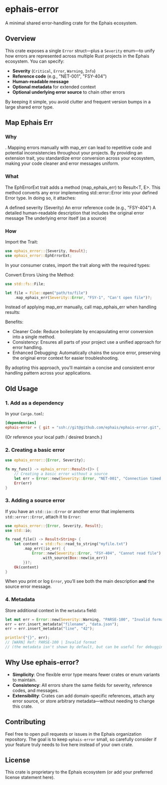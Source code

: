 # ephais-error

A minimal shared error-handling crate for the Ephais ecosystem.

## Overview

This crate exposes a single `Error` struct—plus a `Severity` enum—to unify how errors are represented across multiple Rust projects in the Ephais ecosystem. You can specify:

- **Severity** (`Critical`, `Error`, `Warning`, `Info`)
- **Reference code** (e.g., "NET-001", "FSY-404")
- **Human-readable message**
- **Optional metadata** for extended context
- **Optional underlying error source** to chain other errors

By keeping it simple, you avoid clutter and frequent version bumps in a large shared error type.

## Map Ephais Err

### Why
. Mapping errors manually with map_err can lead to repetitive code and potential inconsistencies throughout your projects. By providing an extension trait, you standardize error conversion across your ecosystem, making your code cleaner and error messages uniform.

### What
The EphErrorExt trait adds a method (map_ephais_err) to Result<T, E>. This method converts any error implementing std::error::Error into your defined Error type. In doing so, it attaches:

A defined severity (Severity)
An error reference code (e.g., "FSY-404")
A detailed human-readable description that includes the original error message
The underlying error itself (as a source)

### How
Import the Trait:

```rust
use ephais_error::{Severity, Result};
use ephais_error::EphErrorExt;
```

In your consumer crates, import the trait along with the required types:

Convert Errors Using the Method:

```rust
use std::fs::File;

let file = File::open("path/to/file")
    .map_ephais_err(Severity::Error, "FSY-1", "Can't open file")?;
```

Instead of applying map_err manually, call map_ephais_err when handling results:

Benefits:

* Cleaner Code: Reduce boilerplate by encapsulating error conversion into a single method.
* Consistency: Ensures all parts of your project use a unified approach for error handling.
* Enhanced Debugging: Automatically chains the source error, preserving the original error context for easier troubleshooting.

By adopting this approach, you'll maintain a concise and consistent error handling pattern across your applications.

## Old Usage

### 1. Add as a dependency

In your `Cargo.toml`:

```toml
[dependencies]
ephais-error = { git = "ssh://git@github.com/ephais/ephais-error.git", tag = "v0.1.0" }
```

(Or reference your local path / desired branch.)

### 2. Creating a basic error

```rust
use ephais_error::{Error, Severity};

fn my_func() -> ephais_error::Result<()> {
    // Creating a basic error without a source
    let err = Error::new(Severity::Error, "NET-001", "Connection timed out");
    Err(err)
}
```

### 3. Adding a source error

If you have an `std::io::Error` or another error that implements `std::error::Error`, attach it to `Error`:

```rust
use ephais_error::{Error, Severity, Result};
use std::io;

fn read_file() -> Result<String> {
    let content = std::fs::read_to_string("myfile.txt")
        .map_err(|io_err| {
            Error::new(Severity::Error, "FSY-404", "Cannot read file")
                .with_source(Box::new(io_err))
        })?;
    Ok(content)
}
```

When you print or log `Error`, you’ll see both the main description **and** the source error message.

### 4. Metadata

Store additional context in the `metadata` field:

```rust
let mut err = Error::new(Severity::Warning, "PARSE-100", "Invalid format");
err = err.insert_metadata("filename", "data.json");
err = err.insert_metadata("line", "42");

println!("{}", err);
// [WARN] Ref: PARSE-100 | Invalid format
// (the metadata isn't shown by default, but can be useful for debugging or logging)
```

## Why Use ephais-error?

- **Simplicity**: One flexible error type means fewer crates or enum variants to maintain.
- **Consistency**: All errors share the same fields for severity, reference codes, and messages.
- **Extensibility**: Crates can add domain-specific references, attach any error source, or store arbitrary metadata—without needing to change this crate.

## Contributing

Feel free to open pull requests or issues in the Ephais organization repository. The goal is to keep `ephais-error` small, so carefully consider if your feature truly needs to live here instead of your own crate.

## License

This crate is proprietary to the Ephais ecosystem (or add your preferred license statement here).

